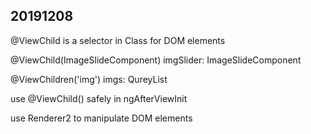## 20191208

@ViewChild is a selector in Class for DOM elements

@ViewChild(ImageSlideComponent) imgSlider: ImageSlideComponent

@ViewChildren('img') imgs: QureyList<ElementRef>

use @ViewChild() safely in ngAfterViewInit

use Renderer2 to manipulate DOM elements
